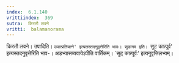 ```yaml
---
index:  6.1.140
vrittiindex:  369
sutra:  किरतौ लवने
vritti:  balamanorama 
---
```


किरतौ लवने। उपादिति। `उपात्प्रतियत्ने' इत्यतस्तदनुवृत्तेरिति भावः। सुडागम इति। `सुट कात्पूर्व' इत्यस्तदनुवृत्तेरिति भाव-। अडभ्यासव्यवायेऽपीति वार्तिकम्। `सुट् कात्पूर्वः' इत्यनुवृत्तिलभ्यम्। 

